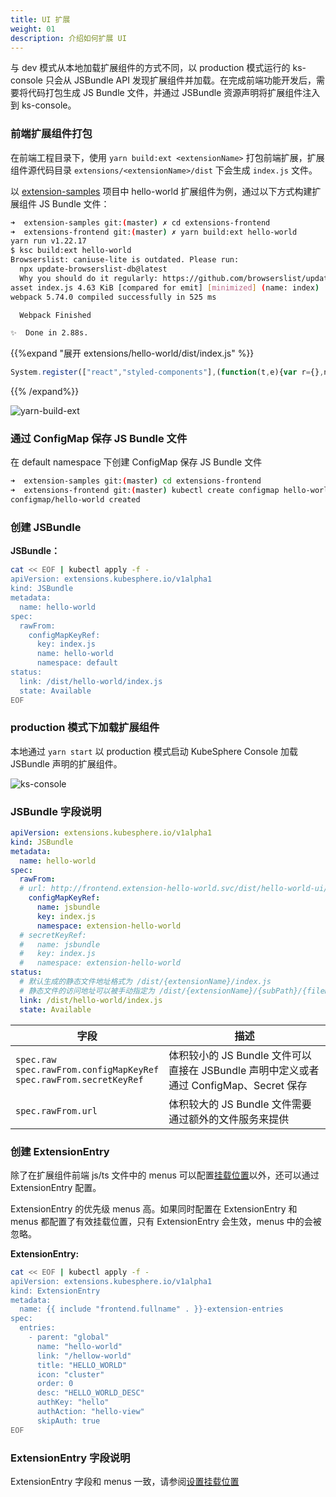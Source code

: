 ```yaml
---
title: UI 扩展
weight: 01
description: 介绍如何扩展 UI
---
```


与 dev 模式从本地加载扩展组件的方式不同，以 production 模式运行的 ks-console 只会从 JSBundle API 发现扩展组件并加载。在完成前端功能开发后，需要将代码打包生成 JS Bundle 文件，并通过 JSBundle 资源声明将扩展组件注入到 ks-console。

### 前端扩展组件打包

在前端工程目录下，使用 `yarn build:ext <extensionName>` 打包前端扩展，扩展组件源代码目录 `extensions/<extensionName>/dist` 下会生成 `index.js` 文件。

以 [extension-samples](https://github.com/kubesphere/extension-samples/tree/master/extensions-frontend) 项目中 hello-world 扩展组件为例，通过以下方式构建扩展组件 JS Bundle 文件：

```bash
➜  extension-samples git:(master) ✗ cd extensions-frontend 
➜  extensions-frontend git:(master) ✗ yarn build:ext hello-world
yarn run v1.22.17
$ ksc build:ext hello-world
Browserslist: caniuse-lite is outdated. Please run:
  npx update-browserslist-db@latest
  Why you should do it regularly: https://github.com/browserslist/update-db#readme
asset index.js 4.63 KiB [compared for emit] [minimized] (name: index)
webpack 5.74.0 compiled successfully in 525 ms

  Webpack Finished

✨  Done in 2.88s.
```

{{%expand "展开 extensions/hello-world/dist/index.js" %}}

```js
System.register(["react","styled-components"],(function(t,e){var r={},n={};return{setters:[function(t){r.default=t.default},function(t){n.default=t.default}],execute:function(){t(function(){var t={477:function(t,e,r){var n={"./base.json":77};function o(t){var e=i(t);return r(e)}function i(t){if(!r.o(n,t)){var e=new Error("Cannot find module '"+t+"'");throw e.code="MODULE_NOT_FOUND",e}return n[t]}o.keys=function(){return Object.keys(n)},o.resolve=i,t.exports=o,o.id=477},422:function(t,e,r){var n={"./base.json":214};function o(t){var e=i(t);return r(e)}function i(t){if(!r.o(n,t)){var e=new Error("Cannot find module '"+t+"'");throw e.code="MODULE_NOT_FOUND",e}return n[t]}o.keys=function(){return Object.keys(n)},o.resolve=i,t.exports=o,o.id=422},725:function(t,e,r){var n=r(825).y;e.w=function(t){if(t||(t=1),!r.y.meta||!r.y.meta.url)throw console.error("__system_context__",r.y),Error("systemjs-webpack-interop was provided an unknown SystemJS context. Expected context.meta.url, but none was provided");r.p=n(r.y.meta.url,t)}},825:function(t,e,r){function n(t,e){var r=document.createElement("a");r.href=t;for(var n="/"===r.pathname[0]?r.pathname:"/"+r.pathname,o=0,i=n.length;o!==e&&i>=0;){"/"===n[--i]&&o++}if(o!==e)throw Error("systemjs-webpack-interop: rootDirectoryLevel ("+e+") is greater than the number of directories ("+o+") in the URL path "+t);var c=n.slice(0,i+1);return r.protocol+"//"+r.host+c}e.y=n;var o=Number.isInteger||function(t){return"number"==typeof t&&isFinite(t)&&Math.floor(t)===t}},726:function(t){"use strict";t.exports=r},815:function(t){"use strict";t.exports=n},77:function(t){"use strict";t.exports={name:"Name"}},214:function(t){"use strict";t.exports={name:"名称"}}},o={};function i(e){var r=o[e];if(void 0!==r)return r.exports;var n=o[e]={exports:{}};return t[e](n,n.exports,i),n.exports}i.y=e,i.d=function(t,e){for(var r in e)i.o(e,r)&&!i.o(t,r)&&Object.defineProperty(t,r,{enumerable:!0,get:e[r]})},i.g=function(){if("object"==typeof globalThis)return globalThis;try{return this||new Function("return this")()}catch(t){if("object"==typeof window)return window}}(),i.o=function(t,e){return Object.prototype.hasOwnProperty.call(t,e)},i.r=function(t){"undefined"!=typeof Symbol&&Symbol.toStringTag&&Object.defineProperty(t,Symbol.toStringTag,{value:"Module"}),Object.defineProperty(t,"__esModule",{value:!0})},function(){var t;i.g.importScripts&&(t=i.g.location+"");var e=i.g.document;if(!t&&e&&(e.currentScript&&(t=e.currentScript.src),!t)){var r=e.getElementsByTagName("script");if(r.length)for(var n=r.length-1;n>-1&&(!t||!/^http(s?):/.test(t));)t=r[n--].src}if(!t)throw new Error("Automatic publicPath is not supported in this browser");t=t.replace(/#.*$/,"").replace(/\?.*$/,"").replace(/\/[^\/]+$/,"/"),i.p=t}();var c={};return(0,i(725).w)(1),function(){"use strict";i.r(c),i.d(c,{default:function(){return j}});var t=i(726),e=i(815).default.h3.withConfig({displayName:"App__Wrapper",componentId:"sc-1bs6lxk-0"})(["margin:8rem auto;text-align:center;"]);function r(){return t.default.createElement(e,null,"Say hi to the world!")}var n=[{path:"/hello-world",element:t.default.createElement(r,null)}];function o(t){return o="function"==typeof Symbol&&"symbol"==typeof Symbol.iterator?function(t){return typeof t}:function(t){return t&&"function"==typeof Symbol&&t.constructor===Symbol&&t!==Symbol.prototype?"symbol":typeof t},o(t)}function u(t){var e=function(t,e){if("object"!=o(t)||!t)return t;var r=t[Symbol.toPrimitive];if(void 0!==r){var n=r.call(t,e||"default");if("object"!=o(n))return n;throw new TypeError("@@toPrimitive must return a primitive value.")}return("string"===e?String:Number)(t)}(t,"string");return"symbol"==o(e)?e:e+""}function a(t,e,r){return(e=u(e))in t?Object.defineProperty(t,e,{value:r,enumerable:!0,configurable:!0,writable:!0}):t[e]=r,t}function s(t,e){var r=Object.keys(t);if(Object.getOwnPropertySymbols){var n=Object.getOwnPropertySymbols(t);e&&(n=n.filter((function(e){return Object.getOwnPropertyDescriptor(t,e).enumerable}))),r.push.apply(r,n)}return r}function f(t){for(var e=1;e<arguments.length;e++){var r=null!=arguments[e]?arguments[e]:{};e%2?s(Object(r),!0).forEach((function(e){a(t,e,r[e])})):Object.getOwnPropertyDescriptors?Object.defineProperties(t,Object.getOwnPropertyDescriptors(r)):s(Object(r)).forEach((function(e){Object.defineProperty(t,e,Object.getOwnPropertyDescriptor(r,e))}))}return t}for(var l=i(422),p=l.keys().filter((function(t){return"./index.ts"!==t})),y={},b=0;b<p.length;b+=1)p[b].startsWith(".")&&(y=f(f({},y),l(p[b])));var m=y;function d(t,e){var r=Object.keys(t);if(Object.getOwnPropertySymbols){var n=Object.getOwnPropertySymbols(t);e&&(n=n.filter((function(e){return Object.getOwnPropertyDescriptor(t,e).enumerable}))),r.push.apply(r,n)}return r}function v(t){for(var e=1;e<arguments.length;e++){var r=null!=arguments[e]?arguments[e]:{};e%2?d(Object(r),!0).forEach((function(e){a(t,e,r[e])})):Object.getOwnPropertyDescriptors?Object.defineProperties(t,Object.getOwnPropertyDescriptors(r)):d(Object(r)).forEach((function(e){Object.defineProperty(t,e,Object.getOwnPropertyDescriptor(r,e))}))}return t}for(var h=i(477),O=h.keys().filter((function(t){return"./index.ts"!==t})),g={},w=0;w<O.length;w+=1)O[w].startsWith(".")&&(g=v(v({},g),h(O[w])));var j={routes:n,menus:[{parent:"topbar",name:"hello-world",title:"HELLO_WORLD",icon:"cluster",order:0,desc:"Say hi to the world!",skipAuth:!0}],locales:{zh:m,en:g}}}(),c}())}}}));
```

{{% /expand%}}

![yarn-build-ext](yarn-build-ext.png?width=1200px)

### 通过 ConfigMap 保存 JS Bundle 文件

在 default namespace 下创建 ConfigMap 保存 JS Bundle 文件

```bash
➜  extension-samples git:(master) cd extensions-frontend 
➜  extensions-frontend git:(master) kubectl create configmap hello-world --from-file=extensions/hello-world/dist/index.js
configmap/hello-world created
```

### 创建 JSBundle

**JSBundle：**

```bash
cat << EOF | kubectl apply -f -
apiVersion: extensions.kubesphere.io/v1alpha1
kind: JSBundle
metadata:
  name: hello-world
spec:
  rawFrom:
    configMapKeyRef:
      key: index.js
      name: hello-world
      namespace: default
status:
  link: /dist/hello-world/index.js
  state: Available
EOF
```

### production 模式下加载扩展组件

本地通过 `yarn start` 以 production 模式启动 KubeSphere Console 加载 JSBundle 声明的扩展组件。

![ks-console](ks-console.png?width=1200px)

### JSBundle 字段说明

```yaml
apiVersion: extensions.kubesphere.io/v1alpha1
kind: JSBundle
metadata:
  name: hello-world
spec:
  rawFrom:
  # url: http://frontend.extension-hello-world.svc/dist/hello-world-ui/index.js
    configMapKeyRef:
      name: jsbundle
      key: index.js
      namespace: extension-hello-world
  # secretKeyRef:
  #   name: jsbundle
  #   key: index.js
  #   namespace: extension-hello-world
status:
  # 默认生成的静态文件地址格式为 /dist/{extensionName}/index.js
  # 静态文件的访问地址可以被手动指定为 /dist/{extensionName}/{subPath}/{fileName}
  link: /dist/hello-world/index.js 
  state: Available
```

| 字段 | 描述 |
| --- | ---|
| `spec.raw`</br>`spec.rawFrom.configMapKeyRef`</br>`spec.rawFrom.secretKeyRef` | 体积较小的 JS Bundle 文件可以直接在 JSBundle 声明中定义或者通过 ConfigMap、Secret 保存|
| `spec.rawFrom.url` | 体积较大的 JS Bundle 文件需要通过额外的文件服务来提供|

### 创建 ExtensionEntry

除了在扩展组件前端 js/ts 文件中的 menus 可以配置[挂载位置](./feature-customization/menu/)以外，还可以通过 ExtensionEntry 配置。

ExtensionEntry 的优先级 menus 高。如果同时配置在 ExtensionEntry 和 menus 都配置了有效挂载位置，只有 ExtensionEntry 会生效，menus 中的会被忽略。

**ExtensionEntry:**

```bash
cat << EOF | kubectl apply -f -
apiVersion: extensions.kubesphere.io/v1alpha1
kind: ExtensionEntry
metadata:
  name: {{ include "frontend.fullname" . }}-extension-entries
spec:
  entries:
    - parent: "global"
      name: "hello-world"
      link: "/hellow-world"
      title: "HELLO_WORLD"
      icon: "cluster"
      order: 0
      desc: "HELLO_WORLD_DESC"
      authKey: "hello"
      authAction: "hello-view"
      skipAuth: true
EOF
```

### ExtensionEntry 字段说明

ExtensionEntry 字段和 menus 一致，请参阅[设置挂载位置](./feature-customization/menu/#设置挂载位置)
